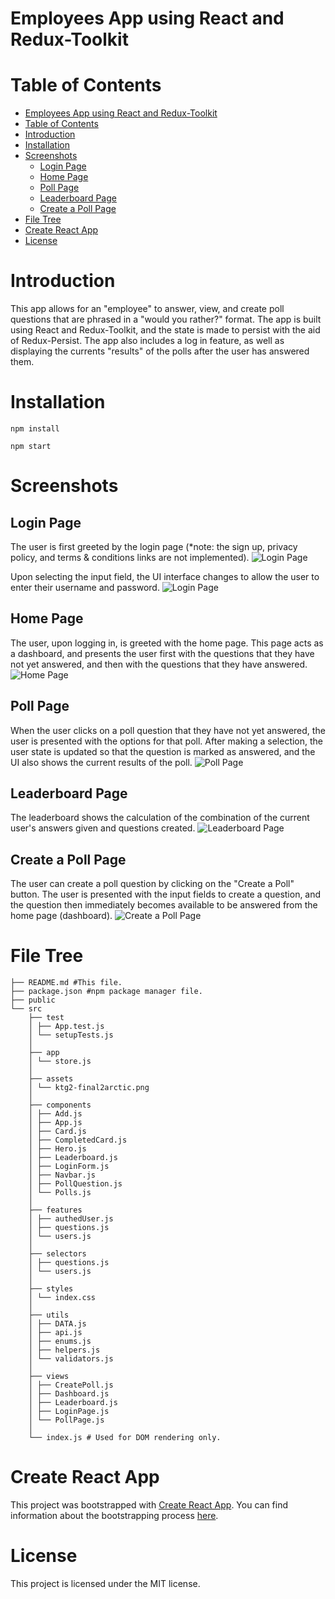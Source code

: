 # Employees App using React and Redux-Toolkit

# Table of Contents

- [Employees App using React and Redux-Toolkit](#employees-app-using-react-and-redux-toolkit)
- [Table of Contents](#table-of-contents)
- [Introduction](#introduction)
- [Installation](#installation)
- [Screenshots](#screenshots)
  - [Login Page](#login-page)
  - [Home Page](#home-page)
  - [Poll Page](#poll-page)
  - [Leaderboard Page](#leaderboard-page)
  - [Create a Poll Page](#create-a-poll-page)
- [File Tree](#file-tree)
- [Create React App](#create-react-app)
- [License](#license)

# Introduction

This app allows for an "employee" to answer, view, and create poll questions that are phrased in a "would you rather?" format. The app is built using React and Redux-Toolkit, and the state is made to persist with the aid of Redux-Persist. The app also includes a log in feature, as well as displaying the currents "results" of the polls after the user has answered them.

# Installation

    npm install

    npm start

# Screenshots

## Login Page

The user is first greeted by the login page (\*note: the sign up, privacy policy, and terms & conditions links are not implemented).
![Login Page](images/screenshot1.jpg)

Upon selecting the input field, the UI interface changes to allow the user to enter their username and password.
![Login Page](images/screenshot2.jpg)

## Home Page

The user, upon logging in, is greeted with the home page. This page acts as a dashboard, and presents the user first with the questions that they have not yet answered, and then with the questions that they have answered.
![Home Page](images/screenshot3.jpg)

## Poll Page

When the user clicks on a poll question that they have not yet answered, the user is presented with the options for that poll. After making a selection, the user state is updated so that the question is marked as answered, and the UI also shows the current results of the poll.
![Poll Page](images/screenshot4.jpg)

## Leaderboard Page

The leaderboard shows the calculation of the combination of the current user's answers given and questions created.
![Leaderboard Page](images/screenshot5.jpg)

## Create a Poll Page

The user can create a poll question by clicking on the "Create a Poll" button. The user is presented with the input fields to create a question, and the question then immediately becomes available to be answered from the home page (dashboard).
![Create a Poll Page](images/screenshot6.jpg)

# File Tree

    ├── README.md #This file.
    ├── package.json #npm package manager file.
    ├── public
    └── src
        ├── test
        │ ├── App.test.js
        │ └── setupTests.js
        │
        ├── app
        │ └── store.js
        │
        ├── assets
        │ └── ktg2-final2arctic.png
        │
        ├── components
        │ ├── Add.js
        │ ├── App.js
        │ ├── Card.js
        │ ├── CompletedCard.js
        │ ├── Hero.js
        │ ├── Leaderboard.js
        │ ├── LoginForm.js
        │ ├── Navbar.js
        │ ├── PollQuestion.js
        │ └── Polls.js
        │
        ├── features
        │ ├── authedUser.js
        │ ├── questions.js
        │ └── users.js
        │
        ├── selectors
        │ ├── questions.js
        │ └── users.js
        │
        ├── styles
        │ └── index.css
        │
        ├── utils
        │ ├── DATA.js
        │ ├── api.js
        │ ├── enums.js
        │ ├── helpers.js
        │ └── validators.js
        │
        ├── views
        │ ├── CreatePoll.js
        │ ├── Dashboard.js
        │ ├── Leaderboard.js
        │ ├── LoginPage.js
        │ └── PollPage.js
        │
        └── index.js # Used for DOM rendering only.

# Create React App

This project was bootstrapped with [Create React App](https://github.com/facebook/create-react-app). You can find information about the bootstrapping process [here](https://reactjs.org/docs/create-a-new-react-app.html).

# License

This project is licensed under the MIT license.
